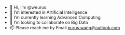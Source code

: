 - 👋 Hi, I’m @weurus
- 👀 I’m interested in Artificial Intelligence
- 🌱 I’m currently learning Advanced Computing
- 💞️ I’m looking to collaborate on Big Data
- 📫 Please reach me by Email eurus.wang@outlook.com

<!---
weurus/weurus is a ✨ special ✨ repository because its `README.md` (this file) appears on your GitHub profile.
You can click the Preview link to take a look at your changes.
--->
